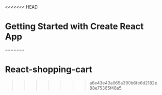 <<<<<<< HEAD
# Getting Started with Create React App

=======
# React-shopping-cart
>>>>>>> a6e43e43a065a390b6fe6d2182e88e75365f48a5
